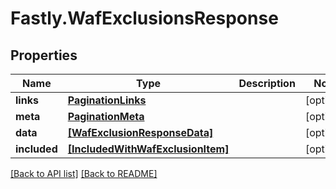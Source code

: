 # Fastly.WafExclusionsResponse

## Properties

Name | Type | Description | Notes
------------ | ------------- | ------------- | -------------
**links** | [**PaginationLinks**](PaginationLinks.md) |  | [optional] 
**meta** | [**PaginationMeta**](PaginationMeta.md) |  | [optional] 
**data** | [**[WafExclusionResponseData]**](WafExclusionResponseData.md) |  | [optional] 
**included** | [**[IncludedWithWafExclusionItem]**](IncludedWithWafExclusionItem.md) |  | [optional] 



[[Back to API list]](../../README.md#endpoints) [[Back to README]](../../README.md)
